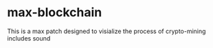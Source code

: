 # max-blockchain

This is a max patch designed to visialize the process of crypto-mining 
includes sound

